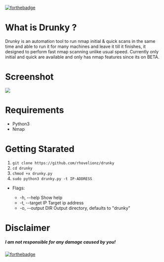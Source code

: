 [![forthebadge](https://forthebadge.com/images/badges/made-with-python.svg)](https://forthebadge.com)


# What is Drunky ?

Drunky is an automation tool to run nmap initial & quick scans in the same time and able to run it for many machines and leave it till it finishes, it designed to perform fast nmap scanning unlike usual speed.
Currently only initial and quick are available and only has nmap features since its on BETA.

# Screenshot

![](https://i.imgur.com/ugKNNTX.png)

# Requirements

- Python3
- Nmap

# Getting Starated

1. ```git clone https://github.com/rhovelionz/drunky```
2. ```cd drunky```
3. ```chmod +x drunky.py```
4. ```sudo python3 drunky.py -t IP-ADDRESS```

- Flags:

    - -h, --help                  Show help
    - -t, --target IP             Target ip address
    - -o, --output DIR            Output directory, defaults to "drunky"


# Disclaimer

##### I am not responsible for any damage caused by you!







[![forthebadge](https://forthebadge.com/images/badges/check-it-out.svg)](https://forthebadge.com)

